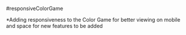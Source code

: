 #responsiveColorGame

*Adding responsiveness to the Color Game for better viewing on mobile and space for new features to be added